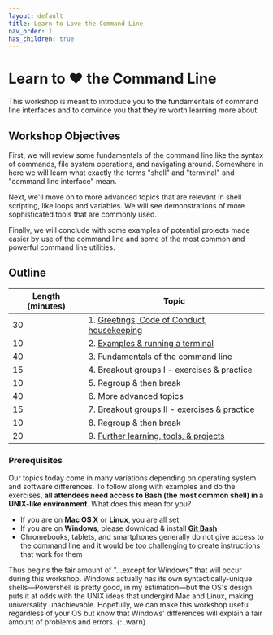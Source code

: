 ```yaml
---
layout: default
title: Learn to Love the Command Line
nav_order: 1
has_children: true
---
```


# Learn to ❤️ the Command Line

This workshop is meant to introduce you to the fundamentals of command line interfaces and to convince you that they're worth learning more about.

## Workshop Objectives

First, we will review some fundamentals of the command line like the syntax of commands, file system operations, and navigating around. Somewhere in here we will learn what exactly the terms "shell" and "terminal" and "command line interface" mean.

Next, we'll move on to more advanced topics that are relevant in shell scripting, like loops and variables. We will see demonstrations of more sophisticated tools that are commonly used.

Finally, we will conclude with some examples of potential projects made easier by use of the command line and some of the most common and powerful command line utilities.

## Outline

| Length (minutes) | Topic
| --- | ---
| 30 | 1. [Greetings, Code of Conduct, housekeeping](welcome)
| 10 | 2. [Examples & running a terminal](example-and-running)
| 40 | 3. Fundamentals of the command line
| 15 | 4. Breakout groups I - exercises & practice
| 10 | 5. Regroup & then break
| 40 | 6. More advanced topics
| 15 | 7. Breakout groups II - exercises & practice
| 10 | 8. Regroup & then break
| 20 | 9. [Further learning, tools, & projects](further-learning)

### Prerequisites

Our topics today come in many variations depending on operating system and software differences. To follow along with examples and do the exercises, **all attendees need access to Bash (the most common shell) in a UNIX-like environment**. What does this mean for you?

- If you are on **Mac OS X** or **Linux**, you are all set
- If you are on **Windows**, please download & install [**Git Bash**](https://gitforwindows.org/)
- Chromebooks, tablets, and smartphones generally do not give access to the command line and it would be too challenging to create instructions that work for them

Thus begins the fair amount of "...except for Windows" that will occur during this workshop. Windows actually has its own syntactically-unique shells—Powershell is pretty good, in my estimation—but the OS's design puts it at odds with the UNIX ideas that undergird Mac and Linux, making universality unachievable. Hopefully, we can make this workshop useful regardless of your OS but know that Windows' differences will explain a fair amount of problems and errors.
{: .warn}
